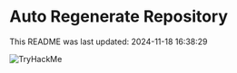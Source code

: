 # Auto Regenerate Repository

This README was last updated: 2024-11-18 16:38:29

 ![TryHackMe](https://tryhackme.com/badge/533634)